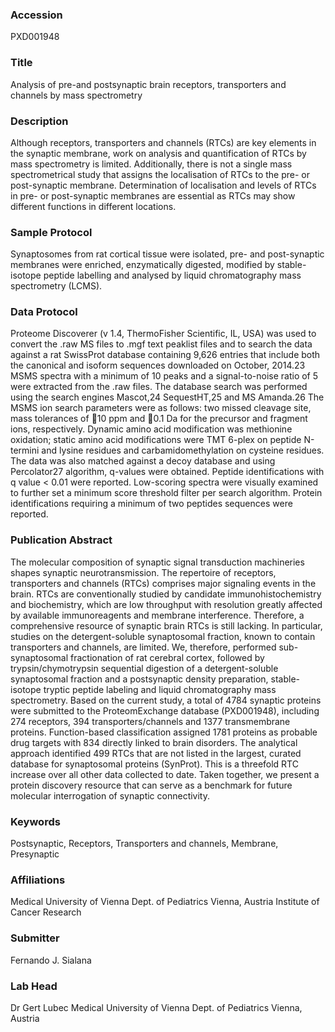 ### Accession
PXD001948

### Title
Analysis of pre-and postsynaptic brain receptors, transporters and channels by mass spectrometry

### Description
Although receptors, transporters and channels (RTCs) are key elements in the synaptic membrane, work on analysis and quantification of RTCs by mass spectrometry is limited.  Additionally, there is not a single mass spectrometrical study that assigns the localisation of RTCs to the pre- or post-synaptic membrane.  Determination of localisation and levels of RTCs in pre- or post-synaptic membranes are essential as RTCs may show different functions in different locations.

### Sample Protocol
Synaptosomes from rat cortical tissue were isolated,  pre- and post-synaptic membranes were enriched, enzymatically digested, modified by stable-isotope peptide labelling and analysed by liquid chromatography mass spectrometry (LCMS).

### Data Protocol
Proteome Discoverer (v 1.4, ThermoFisher Scientific, IL, USA) was used to convert the .raw MS files to .mgf text peaklist files and to search the data against a rat SwissProt database containing 9,626 entries that include both the canonical and isoform sequences downloaded on October, 2014.23 MSMS spectra with a minimum of 10 peaks and a signal-to-noise ratio of 5 were extracted from the .raw files.  The database search was performed using the search engines Mascot,24 SequestHT,25 and MS Amanda.26  The MSMS ion search parameters were as follows: two missed cleavage site, mass tolerances of 10 ppm and 0.1 Da for the precursor and fragment ions, respectively. Dynamic amino acid modification was methionine oxidation; static amino acid modifications were TMT 6-plex on peptide N-termini and lysine residues and carbamidomethylation on cysteine residues.  The data was also matched against a decoy database and using Percolator27 algorithm, q-values were obtained.  Peptide identifications with q value < 0.01 were reported.  Low-scoring spectra were visually examined to further set a minimum score threshold filter per search algorithm. Protein identifications requiring a minimum of two peptides sequences were reported.

### Publication Abstract
The molecular composition of synaptic signal transduction machineries shapes synaptic neurotransmission. The repertoire of receptors, transporters and channels (RTCs) comprises major signaling events in the brain. RTCs are conventionally studied by candidate immunohistochemistry and biochemistry, which are low throughput with resolution greatly affected by available immunoreagents and membrane interference. Therefore, a comprehensive resource of synaptic brain RTCs is still lacking. In particular, studies on the detergent-soluble synaptosomal fraction, known to contain transporters and channels, are limited. We, therefore, performed sub-synaptosomal fractionation of rat cerebral cortex, followed by trypsin/chymotrypsin sequential digestion of a detergent-soluble synaptosomal fraction and a postsynaptic density preparation, stable-isotope tryptic peptide labeling and liquid chromatography mass spectrometry. Based on the current study, a total of 4784 synaptic proteins were submitted to the ProteomExchange database (PXD001948), including 274 receptors, 394 transporters/channels and 1377 transmembrane proteins. Function-based classification assigned 1781 proteins as probable drug targets with 834 directly linked to brain disorders. The analytical approach identified 499 RTCs that are not listed in the largest, curated database for synaptosomal proteins (SynProt). This is a threefold RTC increase over all other data collected to date. Taken together, we present a protein discovery resource that can serve as a benchmark for future molecular interrogation of synaptic connectivity.

### Keywords
Postsynaptic, Receptors, Transporters and channels, Membrane, Presynaptic

### Affiliations
Medical University of Vienna Dept. of Pediatrics Vienna, Austria
Institute of Cancer Research

### Submitter
Fernando J. Sialana

### Lab Head
Dr Gert Lubec
Medical University of Vienna Dept. of Pediatrics Vienna, Austria


